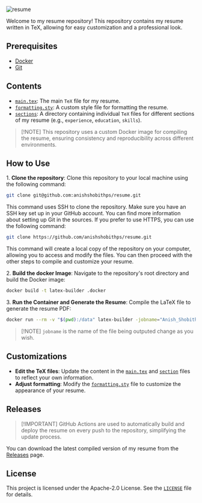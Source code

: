![resume](https://socialify.git.ci/anishshobithps/resume/image?description=1&font=Inter&forks=1&issues=1&language=1&name=1&owner=1&pattern=Solid&pulls=1&stargazers=1&theme=Auto)

Welcome to my resume repository! This repository contains my resume written in TeX, allowing for easy customization and a professional look.

## Prerequisites

- [Docker](https://docs.docker.com/)
- [Git](https://git-scm.com/)

## Contents

- [`main.tex`](./main.tex): The main `TeX` file for my resume.
- [`formatting.sty`](./formatting.sty): A custom style file for formatting the resume.
- [`sections`](./sections/): A directory containing individual `TeX` files for different sections of my resume (e.g., `experience`, `education`, `skills`).

> [!NOTE] This repository uses a custom Docker image for compiling the resume, ensuring consistency and reproducibility across different environments.

## How to Use

<p> 1. <strong>Clone the repository</strong>: Clone this repository to your local machine using the following command: </p>

```sh
git clone git@github.com:anishshobithps/resume.git
```

This command uses SSH to clone the repository. Make sure you have an SSH key set up in your GitHub account. You can find more information about setting up Git in the sources. If you prefer to use HTTPS, you can use the following command:

```sh
git clone https://github.com/anishshobithps/resume.git
```

This command will create a local copy of the repository on your computer, allowing you to access and modify the files. You can then proceed with the other steps to compile and customize your resume.

<p> 2. <strong>Build the docker Image</strong>: Navigate to the repository's root directory and build the Docker image:</p>

```sh
docker build -t latex-builder .docker
```

<p> 3. <strong>Run the Container and Generate the Resume</strong>: Compile the LaTeX file to generate the resume PDF:</p>

```sh
docker run --rm -v "$(pwd):/data" latex-builder -jobname="Anish_Shobith_P_S_Resume" main.tex
```

> [!NOTE] `jobname` is the name of the file being outputed change as you wish.

## Customizations

- **Edit the TeX files**: Update the content in the [`main.tex`](./main.tex) and [`section`](./sections/) files to reflect your own information.
- **Adjust formatting**: Modify the [`formatting.sty`](./formatting.sty) file to customize the appearance of your resume.

## Releases

> [!IMPORTANT] GitHub Actions are used to automatically build and deploy the resume on every push to the repository, simplifying the update process.

You can download the latest compiled version of my resume from the [Releases](https://github.com/anishshobithps/resume/releases/latest) page.

## License

This project is licensed under the Apache-2.0 License. See the [`LICENSE`](./LICENSE) file for details.
